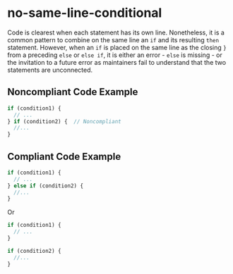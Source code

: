 # no-same-line-conditional

Code is clearest when each statement has its own line. Nonetheless, it is a common pattern to combine on the same line an `if` and its resulting `then` statement. However, when an `if` is placed on the same line as the closing `}` from a preceding `else` or `else if`, it is either an error - `else` is missing - or the invitation to a future error as maintainers fail to understand that the two statements are unconnected.

## Noncompliant Code Example
```typescript
if (condition1) {
  // ...
} if (condition2) {  // Noncompliant
  //...
}
```

## Compliant Code Example
```typescript
if (condition1) {
  // ...
} else if (condition2) {
  //...
}
```
Or
```typescript
if (condition1) {
  // ...
}

if (condition2) {
  //...
}
```

